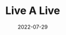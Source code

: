 ---
title: 'Live A Live'
tags:
  - platform_switch
  - genre_rpg
digital: false
physical: true
guide: false
pending: false
date: 2022-07-29
---